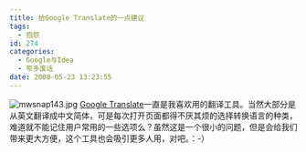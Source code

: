 ```yaml
---
title: 给Google Translate的一点建议
tags:
  - 抱怨
id: 274
categories:
  - Google与Idea
  - 窄多废话
date: 2008-05-23 13:23:55
---
```


![mwsnap143.jpg](http://www.zhaiduo.com/wp-content/data/mwsnap143.jpg)
[Google Translate](http://www.google.com/translate_t?sl=en&tl=zh-CN)一直是我喜欢用的翻译工具。当然大部分是从英文翻译成中文简体，可是每次打开页面都得不厌其烦的选择转换语言的种类，难道就不能记住用户常用的一些选项么？虽然这是一个很小的问题，但是会给我们带来更大方便，这个工具也会吸引更多人用，对吧。：-）